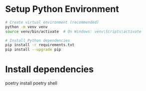 # Setup Python Environment

```sh
# Create virtual environment (recommended)
python -m venv venv
source venv/bin/activate  # On Windows: venv\Scripts\activate

# Install Python dependencies
pip install -r requirements.txt
pip install --upgrade pip
```
# Install dependencies
poetry install
poetry shell